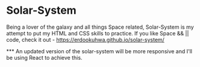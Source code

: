 # Solar-System

Being a lover of the galaxy and all things Space related, Solar-System is my attempt to put my HTML and CSS skills to practice. If you like Space && || code, check it out - https://erdookuhwa.github.io/solar-system/



*** An updated version of the solar-system will be more responsive and I'll be using React to achieve this.
